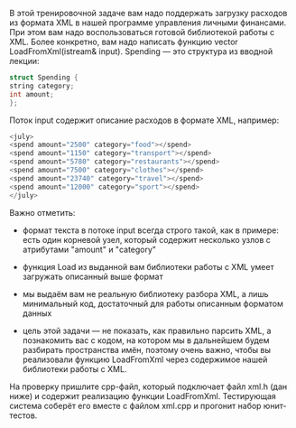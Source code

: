 В этой тренировочной задаче вам надо поддержать загрузку расходов из формата XML в нашей программе управления личными финансами. При этом вам надо воспользоваться готовой библиотекой работы с XML. Более конкретно, вам надо написать функцию vector<Spending> LoadFromXml(istream& input). Spending — это структура из вводной лекции:  
  ```objectivec
  struct Spending {
  string category;
  int amount;
};
  ```
  Поток input содержит описание расходов в формате XML, например:  
  ```objectivec
  <july>
  <spend amount="2500" category="food"></spend>
  <spend amount="1150" category="transport"></spend>
  <spend amount="5780" category="restaurants"></spend>
  <spend amount="7500" category="clothes"></spend>
  <spend amount="23740" category="travel"></spend>
  <spend amount="12000" category="sport"></spend>
</july>
  ```
  Важно отметить:

 - формат текста в потоке input всегда строго такой, как в примере: есть один корневой узел, который содержит несколько узлов <spend> с атрибутами "amount" и "category"

 - функция Load из выданной вам библиотеки работы с XML умеет загружать описанный выше формат

 - мы выдаём вам не реальную библиотеку разбора XML, а лишь минимальный код, достаточный для работы описанным форматом данных

 - цель этой задачи — не показать, как правильно парсить XML, а познакомить вас с кодом, на котором мы в дальнейшем будем разбирать пространства имён, поэтому очень важно, чтобы вы реализовали функцию LoadFromXml через содержимое нашей библиотеки работы с XML.

 На проверку пришлите cpp-файл, который подключает файл xml.h (дан ниже) и содержит реализацию функции LoadFromXml. Тестирующая система соберёт его вместе с файлом xml.cpp и прогонит набор юнит-тестов.
